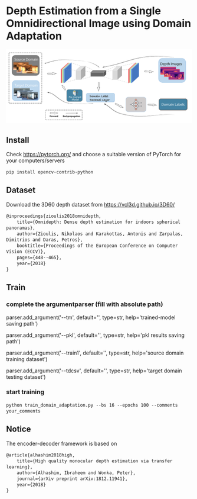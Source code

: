 # Depth Estimation from a Single Omnidirectional Image using Domain Adaptation

![image](Overview/proposed_architecture.png)


## Install

Check https://pytorch.org/ and choose a suitable version of PyTorch for your computers/servers

```
pip install opencv-contrib-python
```

## Dataset
Download the 3D60 depth dataset from https://vcl3d.github.io/3D60/ 
```
@inproceedings{zioulis2018omnidepth,
	title={Omnidepth: Dense depth estimation for indoors spherical panoramas},
	author={Zioulis, Nikolaos and Karakottas, Antonis and Zarpalas, Dimitrios and Daras, Petros},
	booktitle={Proceedings of the European Conference on Computer Vision (ECCV)},
	pages={448--465},
	year={2018}
}
```


## Train
### complete the argumentparser (fill with absolute path)

parser.add_argument('--tm', default='', type=str, help='trained-model saving path')

parser.add_argument('--pkl', default='', type=str, help='pkl results saving path')

parser.add_argument('--train1', default='', type=str, help='source domain training dataset')

parser.add_argument('--tdcsv', default='', type=str, help='target domain testing dataset')


### start training 
```
python train_domain_adaptation.py --bs 16 --epochs 100 --comments your_comments
```

## Notice

The encoder-decoder framework is based on 

```
@article{alhashim2018high,
	title={High quality monocular depth estimation via transfer learning},
	author={Alhashim, Ibraheem and Wonka, Peter},
	journal={arXiv preprint arXiv:1812.11941},
	year={2018}
}
```
